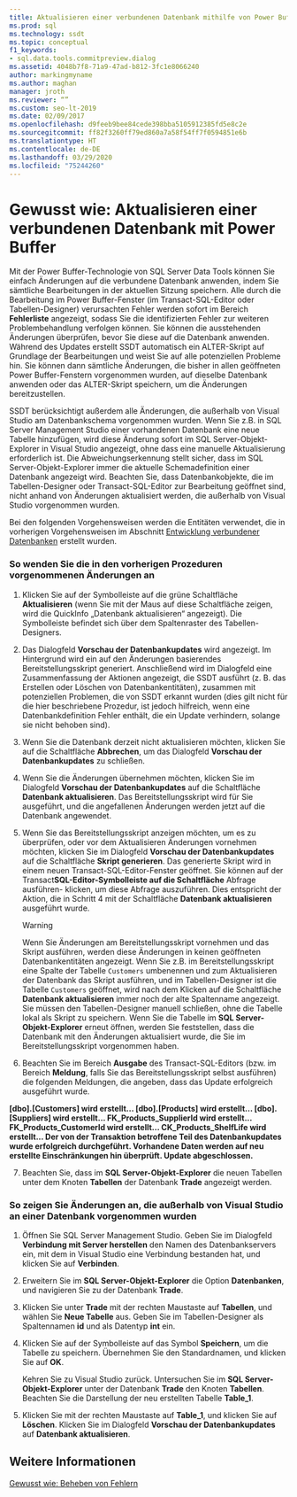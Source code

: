```yaml
---
title: Aktualisieren einer verbundenen Datenbank mithilfe von Power Buffer
ms.prod: sql
ms.technology: ssdt
ms.topic: conceptual
f1_keywords:
- sql.data.tools.commitpreview.dialog
ms.assetid: 4048b7f8-71a9-47ad-b812-3fc1e8066240
author: markingmyname
ms.author: maghan
manager: jroth
ms.reviewer: “”
ms.custom: seo-lt-2019
ms.date: 02/09/2017
ms.openlocfilehash: d9feeb9bee84cede398bba5105912385fd5e8c2e
ms.sourcegitcommit: ff82f3260ff79ed860a7a58f54ff7f0594851e6b
ms.translationtype: HT
ms.contentlocale: de-DE
ms.lasthandoff: 03/29/2020
ms.locfileid: "75244260"
---
```

# <a name="how-to-update-a-connected-database-with-power-buffer"></a>Gewusst wie: Aktualisieren einer verbundenen Datenbank mit Power Buffer

Mit der Power Buffer-Technologie von SQL Server Data Tools können Sie einfach Änderungen auf die verbundene Datenbank anwenden, indem Sie sämtliche Bearbeitungen in der aktuellen Sitzung speichern. Alle durch die Bearbeitung im Power Buffer-Fenster (im Transact\-SQL-Editor oder Tabellen-Designer) verursachten Fehler werden sofort im Bereich **Fehlerliste** angezeigt, sodass Sie die identifizierten Fehler zur weiteren Problembehandlung verfolgen können. Sie können die ausstehenden Änderungen überprüfen, bevor Sie diese auf die Datenbank anwenden. Während des Updates erstellt SSDT automatisch ein ALTER-Skript auf Grundlage der Bearbeitungen und weist Sie auf alle potenziellen Probleme hin. Sie können dann sämtliche Änderungen, die bisher in allen geöffneten Power Buffer-Fenstern vorgenommen wurden, auf dieselbe Datenbank anwenden oder das ALTER-Skript speichern, um die Änderungen bereitzustellen.  
  
SSDT berücksichtigt außerdem alle Änderungen, die außerhalb von Visual Studio am Datenbankschema vorgenommen wurden. Wenn Sie z.B. in SQL Server Management Studio einer vorhandenen Datenbank eine neue Tabelle hinzufügen, wird diese Änderung sofort im SQL Server-Objekt-Explorer in Visual Studio angezeigt, ohne dass eine manuelle Aktualisierung erforderlich ist. Die Abweichungserkennung stellt sicher, dass im SQL Server-Objekt-Explorer immer die aktuelle Schemadefinition einer Datenbank angezeigt wird. Beachten Sie, dass Datenbankobjekte, die im Tabellen-Designer oder Transact\-SQL-Editor zur Bearbeitung geöffnet sind, nicht anhand von Änderungen aktualisiert werden, die außerhalb von Visual Studio vorgenommen wurden.  
  
Bei den folgenden Vorgehensweisen werden die Entitäten verwendet, die in vorherigen Vorgehensweisen im Abschnitt [Entwicklung verbundener Datenbanken](../ssdt/connected-database-development.md) erstellt wurden.  
  
### <a name="to-apply-the-changes-made-in-the-previous-procedures"></a>So wenden Sie die in den vorherigen Prozeduren vorgenommenen Änderungen an  
  
1.  Klicken Sie auf der Symbolleiste auf die grüne Schaltfläche **Aktualisieren** (wenn Sie mit der Maus auf diese Schaltfläche zeigen, wird die QuickInfo „Datenbank aktualisieren“ angezeigt). Die Symbolleiste befindet sich über dem Spaltenraster des Tabellen-Designers.  
  
2.  Das Dialogfeld **Vorschau der Datenbankupdates** wird angezeigt. Im Hintergrund wird ein auf den Änderungen basierendes Bereitstellungsskript generiert. Anschließend wird im Dialogfeld eine Zusammenfassung der Aktionen angezeigt, die SSDT ausführt (z. B. das Erstellen oder Löschen von Datenbankentitäten), zusammen mit potenziellen Problemen, die von SSDT erkannt wurden (dies gilt nicht für die hier beschriebene Prozedur, ist jedoch hilfreich, wenn eine Datenbankdefinition Fehler enthält, die ein Update verhindern, solange sie nicht behoben sind).  
  
3.  Wenn Sie die Datenbank derzeit nicht aktualisieren möchten, klicken Sie auf die Schaltfläche **Abbrechen**, um das Dialogfeld **Vorschau der Datenbankupdates** zu schließen.  
  
4.  Wenn Sie die Änderungen übernehmen möchten, klicken Sie im Dialogfeld **Vorschau der Datenbankupdates** auf die Schaltfläche **Datenbank aktualisieren**. Das Bereitstellungsskript wird für Sie ausgeführt, und die angefallenen Änderungen werden jetzt auf die Datenbank angewendet.  
  
5.  Wenn Sie das Bereitstellungsskript anzeigen möchten, um es zu überprüfen, oder vor dem Aktualisieren Änderungen vornehmen möchten, klicken Sie im Dialogfeld **Vorschau der Datenbankupdates** auf die Schaltfläche **Skript generieren**. Das generierte Skript wird in einem neuen Transact\-SQL-Editor-Fenster geöffnet. Sie können auf der Transact**SQL-Editor-Symbolleiste auf die Schaltfläche** Abfrage ausführen\- klicken, um diese Abfrage auszuführen. Dies entspricht der Aktion, die in Schritt 4 mit der Schaltfläche **Datenbank aktualisieren** ausgeführt wurde.  
  
    > [!WARNING]  
    > Wenn Sie Änderungen am Bereitstellungsskript vornehmen und das Skript ausführen, werden diese Änderungen in keinen geöffneten Datenbankentitäten angezeigt. Wenn Sie z.B. im Bereitstellungsskript eine Spalte der Tabelle `Customers` umbenennen und zum Aktualisieren der Datenbank das Skript ausführen, und im Tabellen-Designer ist die Tabelle `Customers` geöffnet, wird nach dem Klicken auf die Schaltfläche **Datenbank aktualisieren** immer noch der alte Spaltenname angezeigt. Sie müssen den Tabellen-Designer manuell schließen, ohne die Tabelle lokal als Skript zu speichern. Wenn Sie die Tabelle im **SQL Server-Objekt-Explorer** erneut öffnen, werden Sie feststellen, dass die Datenbank mit den Änderungen aktualisiert wurde, die Sie im Bereitstellungsskript vorgenommen haben.  
  
6.  Beachten Sie im Bereich **Ausgabe** des Transact\-SQL-Editors (bzw. im Bereich **Meldung**, falls Sie das Bereitstellungsskript selbst ausführen) die folgenden Meldungen, die angeben, dass das Update erfolgreich ausgeführt wurde.  
  
**[dbo].[Customers] wird erstellt... [dbo].[Products] wird erstellt... [dbo].[Suppliers] wird erstellt... FK_Products_SupplierId wird erstellt... FK_Products_CustomerId wird erstellt... CK_Products_ShelfLife wird erstellt... Der von der Transaktion betroffene Teil des Datenbankupdates wurde erfolgreich durchgeführt. Vorhandene Daten werden auf neu erstellte Einschränkungen hin überprüft. Update abgeschlossen.**  
  
7.  Beachten Sie, dass im **SQL Server-Objekt-Explorer** die neuen Tabellen unter dem Knoten **Tabellen** der Datenbank **Trade** angezeigt werden.  
  
### <a name="to-view-changes-made-to-a-database-outside-visual-studio"></a>So zeigen Sie Änderungen an, die außerhalb von Visual Studio an einer Datenbank vorgenommen wurden  
  
1.  Öffnen Sie SQL Server Management Studio. Geben Sie im Dialogfeld **Verbindung mit Server herstellen** den Namen des Datenbankservers ein, mit dem in Visual Studio eine Verbindung bestanden hat, und klicken Sie auf **Verbinden**.  
  
2.  Erweitern Sie im **SQL Server-Objekt-Explorer** die Option **Datenbanken**, und navigieren Sie zu der Datenbank **Trade**.  
  
3.  Klicken Sie unter **Trade** mit der rechten Maustaste auf **Tabellen**, und wählen Sie **Neue Tabelle** aus. Geben Sie im Tabellen-Designer als Spaltennamen **id** und als Datentyp **int** ein.  
  
4.  Klicken Sie auf der Symbolleiste auf das Symbol **Speichern**, um die Tabelle zu speichern. Übernehmen Sie den Standardnamen, und klicken Sie auf **OK**.  
  
    Kehren Sie zu Visual Studio zurück. Untersuchen Sie im **SQL Server-Objekt-Explorer** unter der Datenbank **Trade** den Knoten **Tabellen**. Beachten Sie die Darstellung der neu erstellten Tabelle **Table_1**.  
  
5.  Klicken Sie mit der rechten Maustaste auf **Table_1**, und klicken Sie auf **Löschen**. Klicken Sie im Dialogfeld **Vorschau der Datenbankupdates** auf **Datenbank aktualisieren**.  
  
## <a name="see-also"></a>Weitere Informationen  
[Gewusst wie: Beheben von Fehlern](../ssdt/how-to-fix-errors.md)  
  
